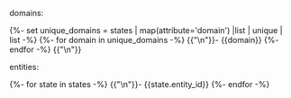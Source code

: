 domains:
 
{%- set unique_domains = states | map(attribute='domain') |list | unique | list -%}
{%- for domain in unique_domains -%}
{{"\n"}}- {{domain}}
{%- endfor -%}
{{"\n"}}

entities:
 
{%- for state in states -%}
{{"\n"}}- {{state.entity_id}}
{%- endfor -%}